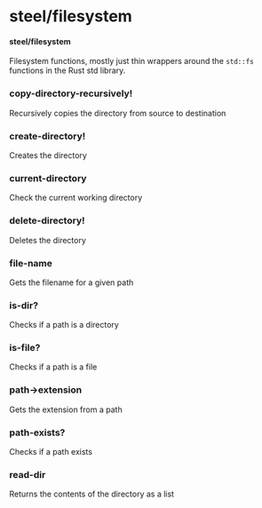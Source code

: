 # steel/filesystem
#### steel/filesystem

Filesystem functions, mostly just thin wrappers around the `std::fs` functions in
the Rust std library.
### **copy-directory-recursively!**
Recursively copies the directory from source to destination
### **create-directory!**
Creates the directory
### **current-directory**
Check the current working directory
### **delete-directory!**
Deletes the directory
### **file-name**
Gets the filename for a given path
### **is-dir?**
Checks if a path is a directory
### **is-file?**
Checks if a path is a file
### **path->extension**
Gets the extension from a path
### **path-exists?**
Checks if a path exists
### **read-dir**
Returns the contents of the directory as a list
